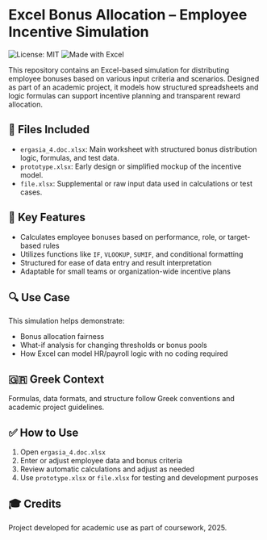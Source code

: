 # Excel Bonus Allocation – Employee Incentive Simulation

![License: MIT](https://img.shields.io/badge/License-MIT-green)
![Made with Excel](https://img.shields.io/badge/Made%20with-Excel-blue)

This repository contains an Excel-based simulation for distributing employee bonuses based on various input criteria and scenarios. Designed as part of an academic project, it models how structured spreadsheets and logic formulas can support incentive planning and transparent reward allocation.

## 📁 Files Included

- `ergasia_4.doc.xlsx`: Main worksheet with structured bonus distribution logic, formulas, and test data.
- `prototype.xlsx`: Early design or simplified mockup of the incentive model.
- `file.xlsx`: Supplemental or raw input data used in calculations or test cases.

## 🧠 Key Features

- Calculates employee bonuses based on performance, role, or target-based rules
- Utilizes functions like `IF`, `VLOOKUP`, `SUMIF`, and conditional formatting
- Structured for ease of data entry and result interpretation
- Adaptable for small teams or organization-wide incentive plans

## 🔍 Use Case

This simulation helps demonstrate:
- Bonus allocation fairness
- What-if analysis for changing thresholds or bonus pools
- How Excel can model HR/payroll logic with no coding required

## 🇬🇷 Greek Context

Formulas, data formats, and structure follow Greek conventions and academic project guidelines.

## ✅ How to Use

1. Open `ergasia_4.doc.xlsx`
2. Enter or adjust employee data and bonus criteria
3. Review automatic calculations and adjust as needed
4. Use `prototype.xlsx` or `file.xlsx` for testing and development purposes

## 🎓 Credits

Project developed for academic use as part of coursework, 2025.
